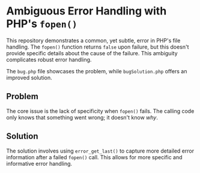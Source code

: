 # Ambiguous Error Handling with PHP's `fopen()`

This repository demonstrates a common, yet subtle, error in PHP's file handling. The `fopen()` function returns `false` upon failure, but this doesn't provide specific details about the cause of the failure.  This ambiguity complicates robust error handling.

The `bug.php` file showcases the problem, while `bugSolution.php` offers an improved solution.

## Problem

The core issue is the lack of specificity when `fopen()` fails.  The calling code only knows that something went wrong; it doesn't know *why*.

## Solution

The solution involves using `error_get_last()` to capture more detailed error information after a failed `fopen()` call. This allows for more specific and informative error handling.  